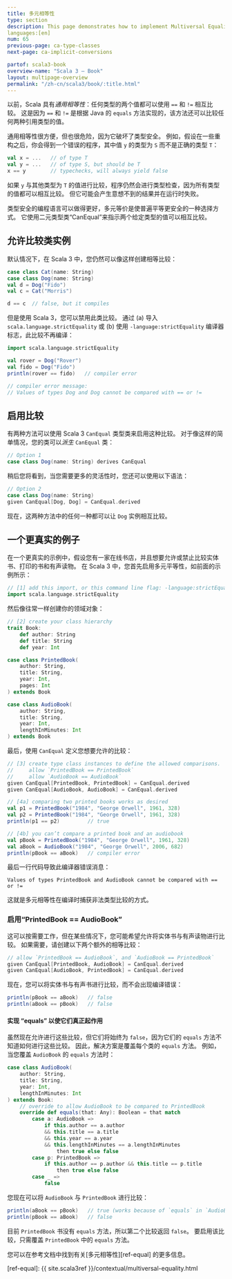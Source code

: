 ```yaml
---
title: 多元相等性
type: section
description: This page demonstrates how to implement Multiversal Equality in Scala 3.
languages:[en]
num: 65
previous-page: ca-type-classes
next-page: ca-implicit-conversions

partof: scala3-book
overview-name: "Scala 3 — Book"
layout: multipage-overview
permalink: "/zh-cn/scala3/book/:title.html"
---
```



以前，Scala 具有*通用相等性*：任何类型的两个值都可以使用 `==` 和 `!=` 相互比较。
这是因为 `==` 和 `!=` 是根据 Java 的 `equals` 方法实现的，该方法还可以比较任何两种引用类型的值。

通用相等性很方便，但也很危险，因为它破坏了类型安全。
例如，假设在一些重构之后，你会得到一个错误的程序，其中值 `y` 的类型为 `S` 而不是正确的类型 `T`：

```scala
val x = ...   // of type T
val y = ...   // of type S, but should be T
x == y        // typechecks, will always yield false

```

如果 `y` 与其他类型为 `T` 的值进行比较，程序仍然会进行类型检查，因为所有类型的值都可以相互比较。
但它可能会产生意想不到的结果并在运行时失败。

类型安全的编程语言可以做得更好，多元等价是使普遍平等更安全的一种选择方式。
它使用二元类型类“CanEqual”来指示两个给定类型的值可以相互比较。

## 允许比较类实例

默认情况下，在 Scala 3 中，您仍然可以像这样创建相等比较：

```scala
case class Cat(name: String)
case class Dog(name: String)
val d = Dog("Fido")
val c = Cat("Morris")

d == c  // false, but it compiles
```

但是使用 Scala 3，您可以禁用此类比较。
通过 (a) 导入 `scala.language.strictEquality` 或 (b) 使用 `-language:strictEquality` 编译器标志，此比较不再编译：

```scala
import scala.language.strictEquality

val rover = Dog("Rover")
val fido = Dog("Fido")
println(rover == fido)   // compiler error

// compiler error message:
// Values of types Dog and Dog cannot be compared with == or !=
```

## 启用比较

有两种方法可以使用 Scala 3 `CanEqual` 类型类来启用这种比较。
对于像这样的简单情况，您的类可以*派生* `CanEqual` 类：

```scala
// Option 1
case class Dog(name: String) derives CanEqual
```

稍后您将看到，当您需要更多的灵活性时，您还可以使用以下语法：

```scala
// Option 2
case class Dog(name: String)
given CanEqual[Dog, Dog] = CanEqual.derived
```

现在，这两种方法中的任何一种都可以让 `Dog` 实例相互比较。

## 一个更真实的例子

在一个更真实的示例中，假设您有一家在线书店，并且想要允许或禁止比较实体书、打印的书和有声读物。
在 Scala 3 中，您首先启用多元平等性，如前面的示例所示：

```scala
// [1] add this import, or this command line flag: -language:strictEquality
import scala.language.strictEquality
```

然后像往常一样创建你的领域对象：

```scala
// [2] create your class hierarchy
trait Book:
    def author: String
    def title: String
    def year: Int

case class PrintedBook(
    author: String,
    title: String,
    year: Int,
    pages: Int
) extends Book

case class AudioBook(
    author: String,
    title: String,
    year: Int,
    lengthInMinutes: Int
) extends Book
```

最后，使用 `CanEqual` 定义您想要允许的比较：

```scala
// [3] create type class instances to define the allowed comparisons.
//     allow `PrintedBook == PrintedBook`
//     allow `AudioBook == AudioBook`
given CanEqual[PrintedBook, PrintedBook] = CanEqual.derived
given CanEqual[AudioBook, AudioBook] = CanEqual.derived

// [4a] comparing two printed books works as desired
val p1 = PrintedBook("1984", "George Orwell", 1961, 328)
val p2 = PrintedBook("1984", "George Orwell", 1961, 328)
println(p1 == p2)         // true

// [4b] you can’t compare a printed book and an audiobook
val pBook = PrintedBook("1984", "George Orwell", 1961, 328)
val aBook = AudioBook("1984", "George Orwell", 2006, 682)
println(pBook == aBook)   // compiler error
```

最后一行代码导致此编译器错误消息：

````
Values of types PrintedBook and AudioBook cannot be compared with == or !=
````

这就是多元相等性在编译时捕获非法类型比较的方式。

### 启用“PrintedBook == AudioBook”

这可以按需要工作，但在某些情况下，您可能希望允许将实体书与有声读物进行比较。
如果需要，请创建以下两个额外的相等比较：

```scala
// allow `PrintedBook == AudioBook`, and `AudioBook == PrintedBook`
given CanEqual[PrintedBook, AudioBook] = CanEqual.derived
given CanEqual[AudioBook, PrintedBook] = CanEqual.derived
```

现在，您可以将实体书与有声书进行比较，而不会出现编译错误：

```scala
println(pBook == aBook)   // false
println(aBook == pBook)   // false
```

#### 实现 “equals” 以使它们真正起作用

虽然现在允许进行这些比较，但它们将始终为 `false`，因为它们的 `equals` 方法不知道如何进行这些比较。
因此，解决方案是覆盖每个类的 `equals` 方法。
例如，当您覆盖 `AudioBook` 的 `equals` 方法时：

```scala
case class AudioBook(
    author: String,
    title: String,
    year: Int,
    lengthInMinutes: Int
) extends Book:
    // override to allow AudioBook to be compared to PrintedBook
    override def equals(that: Any): Boolean = that match
        case a: AudioBook =>
            if this.author == a.author
            && this.title == a.title
            && this.year == a.year
            && this.lengthInMinutes == a.lengthInMinutes
                then true else false
        case p: PrintedBook =>
            if this.author == p.author && this.title == p.title
                then true else false
        case _ =>
            false
```

您现在可以将 `AudioBook` 与 `PrintedBook` 进行比较：

```scala
println(aBook == pBook)   // true (works because of `equals` in `AudioBook`)
println(pBook == aBook)   // false
```

目前 `PrintedBook` 书没有 `equals` 方法，所以第二个比较返回 `false`。
要启用该比较，只需覆盖 `PrintedBook` 中的 `equals` 方法。

您可以在参考文档中找到有关[多元相等性][ref-equal] 的更多信息。


[ref-equal]: {{ site.scala3ref }}/contextual/multiversal-equality.html

